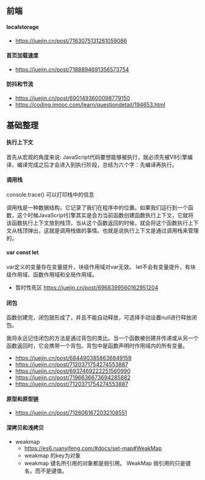 ## 前端
#### localstorage 
- https://juejin.cn/post/7163075131261059086

#### 首页加载速度
- https://juejin.cn/post/7188894691356573754

#### 防抖和节流
- https://juejin.cn/post/6901493600098779150
- https://coding.imooc.com/learn/questiondetail/194653.html

## 基础整理

#### 执行上下文
首先从宏观的角度来说: JavaScript代码要想能够被执行，就必须先被V8引擎编译，编译完成之后才会进入到执行阶段，总结为六个字：先编译再执行。

#### 调用栈
console.trace() 可以打印栈中的信息

调用栈是一种数据结构，它记录了我们在程序中的位置。如果我们运行到一个函数，这个时候JavaScript引擎其实是会为当前函数创建函数执行上下文，它就将该函数执行上下文放到栈顶，当从这个函数返回的时候，就会将这个函数执行上下文从栈顶弹出，这就是调用栈做的事情。也就是说执行上下文是通过调用栈来管理的。

#### var const let 
var定义的变量存在变量提升，块级作用域对var无效。
let不会有变量提升，有块级作用域、函数作用域和全局作用域。
- 暂时性死区 https://juejin.cn/post/6968399560162951204


#### 闭包
函数创建完，闭包就形成了，并且不能自动释放，可选择手动设置null进行释放闭包。

我将永远记住闭包的方法是通过背包的类比。当一个函数被创建并传递或从另一个函数返回时，它会携带一个背包。背包中是函数声明时作用域内的所有变量。

- https://juejin.cn/post/6844903858636849159
- https://juejin.cn/post/7120371754274553887
- https://juejin.cn/post/6937469222251560990
- https://juejin.cn/post/7196636673694285882
- https://juejin.cn/post/7120371754274553887

#### 原型和原型链
- https://juejin.cn/post/7126061672032108551

#### 深拷贝和浅拷贝

- weakmap
  -  https://es6.ruanyifeng.com/#docs/set-map#WeakMap
  - weakmap 的key为对象
  - weakmap 键名所引用的对象都是弱引用。 WeakMap 弱引用的只是键名，而不是键值。